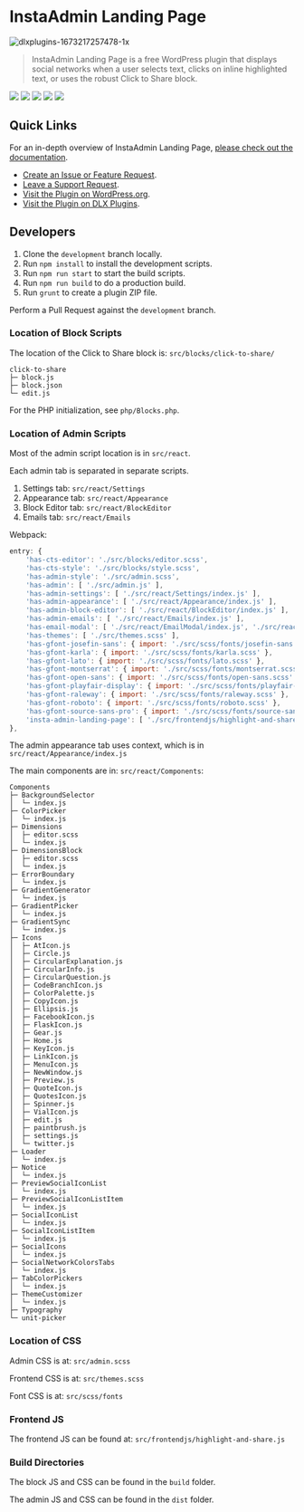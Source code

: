 # InstaAdmin Landing Page

![dlxplugins-1673217257478-1x](https://user-images.githubusercontent.com/636521/211222507-1b95d00e-e7bb-489c-9684-2ee01e61094f.jpeg)

> InstaAdmin Landing Page is a free WordPress plugin that displays social networks when a user selects text, clicks on inline highlighted text, or uses the robust Click to Share block.

<img src="https://img.shields.io/badge/node-18.12.1-green" /> <img src="https://img.shields.io/badge/NPM-8.19.2-blue" /> <img src="https://img.shields.io/badge/Webpack-5.74.0-orange" /> <img src="https://img.shields.io/badge/webpack--cli-4.10.0-orange" /> <img src="https://img.shields.io/badge/%40wordpress%2Fscripts-%5E23.3.0-green" />

## Quick Links

For an in-depth overview of InstaAdmin Landing Page, <a href="https://has.dlxplugins.com/">please check out the documentation</a>.

* <a href="https://github.com/DLXPlugins/highlight-and-share/issues/new">Create an Issue or Feature Request</a>.
* <a href="https://dlxplugins.com/support/">Leave a Support Request</a>.
* <a href="https://wordpress.org/plugins/highlight-and-share/">Visit the Plugin on WordPress.org</a>.
* <a href="https://dlxplugins.com/plugins/highlight-and-share/">Visit the Plugin on DLX Plugins</a>.

## Developers

1. Clone the `development` branch locally.
2. Run `npm install` to install the development scripts.
3. Run `npm run start` to start the build scripts.
4. Run `npm run build` to do a production build.
5. Run `grunt` to create a plugin ZIP file.

Perform a Pull Request against the `development` branch.

### Location of Block Scripts

The location of the Click to Share block is: `src/blocks/click-to-share/`

```
click-to-share  
├─ block.js     
├─ block.json   
└─ edit.js      
```

For the PHP initialization, see `php/Blocks.php`.

### Location of Admin Scripts

Most of the admin script location is in `src/react`.

Each admin tab is separated in separate scripts.

1. Settings tab: `src/react/Settings`
2. Appearance tab: `src/react/Appearance`
3. Block Editor tab: `src/react/BlockEditor`
4. Emails tab: `src/react/Emails`

Webpack: 

```js
entry: {
	'has-cts-editor': './src/blocks/editor.scss',
	'has-cts-style': './src/blocks/style.scss',
	'has-admin-style': './src/admin.scss',
	'has-admin': [ './src/admin.js' ],
	'has-admin-settings': [ './src/react/Settings/index.js' ],
	'has-admin-appearance': [ './src/react/Appearance/index.js' ],
	'has-admin-block-editor': [ './src/react/BlockEditor/index.js' ],
	'has-admin-emails': [ './src/react/Emails/index.js' ],
	'has-email-modal': [ './src/react/EmailModal/index.js', './src/react/EmailModal/style.scss' ],
	'has-themes': [ './src/themes.scss' ],
	'has-gfont-josefin-sans': { import: './src/scss/fonts/josefin-sans.scss' },
	'has-gfont-karla': { import: './src/scss/fonts/karla.scss' },
	'has-gfont-lato': { import: './src/scss/fonts/lato.scss' },
	'has-gfont-montserrat': { import: './src/scss/fonts/montserrat.scss' },
	'has-gfont-open-sans': { import: './src/scss/fonts/open-sans.scss' },
	'has-gfont-playfair-display': { import: './src/scss/fonts/playfair-display.scss' },
	'has-gfont-raleway': { import: './src/scss/fonts/raleway.scss' },
	'has-gfont-roboto': { import: './src/scss/fonts/roboto.scss' },
	'has-gfont-source-sans-pro': { import: './src/scss/fonts/source-sans-pro.scss' },
	'insta-admin-landing-page': [ './src/frontendjs/highlight-and-share.js' ],
},
```

The admin appearance tab uses context, which is in `src/react/Appearance/index.js`

The main components are in: `src/react/Components`:

```
Components                    
├─ BackgroundSelector         
│  └─ index.js                
├─ ColorPicker                
│  └─ index.js                
├─ Dimensions                 
│  ├─ editor.scss             
│  └─ index.js                
├─ DimensionsBlock            
│  ├─ editor.scss             
│  └─ index.js                
├─ ErrorBoundary              
│  └─ index.js                
├─ GradientGenerator          
│  └─ index.js                
├─ GradientPicker             
│  └─ index.js                
├─ GradientSync               
│  └─ index.js                
├─ Icons                      
│  ├─ AtIcon.js               
│  ├─ Circle.js               
│  ├─ CircularExplanation.js  
│  ├─ CircularInfo.js         
│  ├─ CircularQuestion.js     
│  ├─ CodeBranchIcon.js       
│  ├─ ColorPalette.js         
│  ├─ CopyIcon.js             
│  ├─ Ellipsis.js             
│  ├─ FacebookIcon.js         
│  ├─ FlaskIcon.js            
│  ├─ Gear.js                 
│  ├─ Home.js                 
│  ├─ KeyIcon.js              
│  ├─ LinkIcon.js             
│  ├─ MenuIcon.js             
│  ├─ NewWindow.js            
│  ├─ Preview.js              
│  ├─ QuoteIcon.js            
│  ├─ QuotesIcon.js           
│  ├─ Spinner.js              
│  ├─ VialIcon.js             
│  ├─ edit.js                 
│  ├─ paintbrush.js           
│  ├─ settings.js             
│  └─ twitter.js              
├─ Loader                     
│  └─ index.js                
├─ Notice                     
│  └─ index.js                
├─ PreviewSocialIconList      
│  └─ index.js                
├─ PreviewSocialIconListItem  
│  └─ index.js                
├─ SocialIconList             
│  └─ index.js                
├─ SocialIconListItem         
│  └─ index.js                
├─ SocialIcons                
│  └─ index.js                
├─ SocialNetworkColorsTabs    
│  └─ index.js                
├─ TabColorPickers            
│  └─ index.js                
├─ ThemeCustomizer            
│  └─ index.js                
├─ Typography                 
└─ unit-picker                

```

### Location of CSS

Admin CSS is at: `src/admin.scss`

Frontend CSS is at: `src/themes.scss`

Font CSS is at: `src/scss/fonts`

### Frontend JS

The frontend JS can be found at: `src/frontendjs/highlight-and-share.js`

### Build Directories

The block JS and CSS can be found in the `build` folder.

The admin JS and CSS can be found in the `dist` folder.
